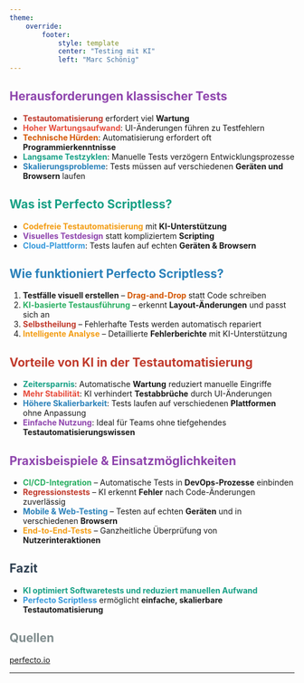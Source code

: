 ```yaml
---
theme:
    override:
        footer: 
            style: template 
            center: "Testing mit KI"
            left: "Marc Schönig"
---
```


## <span style="color:#8E44AD;">Herausforderungen klassischer Tests</span>  
- **<span style="color:#C0392B;">Testautomatisierung</span>** erfordert viel **Wartung**  
- **<span style="color:#E74C3C;">Hoher Wartungsaufwand</span>**: UI-Änderungen führen zu Testfehlern  
- **<span style="color:#D35400;">Technische Hürden</span>**: Automatisierung erfordert oft **Programmierkenntnisse**  
- **<span style="color:#16A085;">Langsame Testzyklen</span>**: Manuelle Tests verzögern Entwicklungsprozesse  
- **<span style="color:#2980B9;">Skalierungsprobleme</span>**: Tests müssen auf verschiedenen **Geräten und Browsern** laufen  

<!-- end_slide -->

## <span style="color:#16A085;">Was ist Perfecto Scriptless?</span>  
- **<span style="color:#F39C12;">Codefreie Testautomatisierung</span>** mit **KI-Unterstützung**  
- **<span style="color:#8E44AD;">Visuelles Testdesign</span>** statt kompliziertem **Scripting**  
- **<span style="color:#3498DB;">Cloud-Plattform</span>**: Tests laufen auf echten **Geräten & Browsern**  

<!-- end_slide -->

## <span style="color:#2980B9;">Wie funktioniert Perfecto Scriptless?</span>  
1. **Testfälle visuell erstellen** – **<span style="color:#D35400;">Drag-and-Drop</span>** statt Code schreiben  
2. **<span style="color:#27AE60;">KI-basierte Testausführung</span>** – erkennt **Layout-Änderungen** und passt sich an  
3. **<span style="color:#C0392B;">Selbstheilung</span>** – Fehlerhafte Tests werden automatisch repariert  
4. **<span style="color:#F39C12;">Intelligente Analyse</span>** – Detaillierte **Fehlerberichte** mit KI-Unterstützung  

<!-- end_slide -->

## <span style="color:#C0392B;">Vorteile von KI in der Testautomatisierung</span>  
- **<span style="color:#16A085;">Zeitersparnis</span>**: Automatische **Wartung** reduziert manuelle Eingriffe  
- **<span style="color:#E74C3C;">Mehr Stabilität</span>**: KI verhindert **Testabbrüche** durch UI-Änderungen  
- **<span style="color:#2980B9;">Höhere Skalierbarkeit</span>**: Tests laufen auf verschiedenen **Plattformen** ohne Anpassung  
- **<span style="color:#8E44AD;">Einfache Nutzung</span>**: Ideal für Teams ohne tiefgehendes **Testautomatisierungswissen**  

<!-- end_slide -->

## <span style="color:#8E44AD;">Praxisbeispiele & Einsatzmöglichkeiten</span>  
- **<span style="color:#27AE60;">CI/CD-Integration</span>** – Automatische Tests in **DevOps-Prozesse** einbinden  
- **<span style="color:#C0392B;">Regressionstests</span>** – KI erkennt **Fehler** nach Code-Änderungen zuverlässig  
- **<span style="color:#2980B9;">Mobile & Web-Testing</span>** – Testen auf echten **Geräten** und in verschiedenen **Browsern**  
- **<span style="color:#F39C12;">End-to-End-Tests</span>** – Ganzheitliche Überprüfung von **Nutzerinteraktionen**  

<!-- end_slide -->

## <span style="color:#2C3E50;">Fazit</span>  
- **<span style="color:#16A085;">KI optimiert Softwaretests und reduziert manuellen Aufwand</span>**  
- **<span style="color:#3498DB;">Perfecto Scriptless</span>** ermöglicht **einfache, skalierbare Testautomatisierung**  

<!-- end_slide -->

## <span style="color:#7F8C8D;">Quellen</span>  

[perfecto.io](https://www.perfecto.io/platform/ai-testing-tool)  

---
